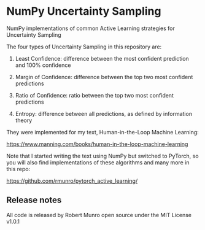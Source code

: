 # NumPy Uncertainty Sampling

NumPy implementations of common Active Learning strategies for Uncertainty Sampling

The four types of Uncertainty Sampling in this repository are:

1. Least Confidence: difference between the most confident prediction and 100% confidence

2. Margin of Confidence: difference between the top two most confident predictions

3. Ratio of Confidence: ratio between the top two most confident predictions

4. Entropy: difference between all predictions, as defined by information theory

They were implemented for my text, Human-in-the-Loop Machine Learning:

https://www.manning.com/books/human-in-the-loop-machine-learning

Note that I started writing the text using NumPy but switched to PyTorch, so you will also find implementations of these algorithms and many more in this repo:

https://github.com/rmunro/pytorch_active_learning/

## Release notes

All code is released by Robert Munro open source under the MIT License v1.0.1

